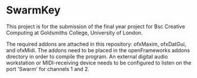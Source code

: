# SwarmKey

This project is for the submission of the final year project for Bsc Creative Computing at Goldsmiths College, University of London.

The required addons are attached in this repository: ofxMaxim, ofxDatGui, and ofxMidi. The addons need to be placed in the openFrameworks addons directory in order to compile the program. 
An external digital audio workstation or MIDI-receiving device needs to be configured to listen on the port 'Swarm' for channels 1 and 2. 
